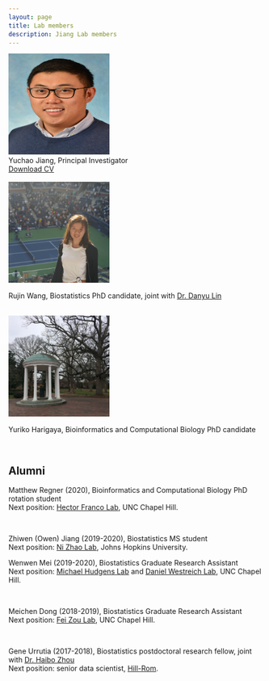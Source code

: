 ```yaml
---
layout: page
title: Lab members
description: Jiang Lab members
---
```


<div class="container">
    <div class="row-fluid">
        <div class="span2">
        <a href="../assets/pics/Yuchao.jpg">
            <img src="../assets/pics/Yuchao.jpg" height="200" width="200" title="Yuchao Jiang" alt="Yuchao Jiang"/>
        </a>
        </div>
    </div>
</div>

<div class="cv">
	Yuchao Jiang, Principal Investigator <br/>
	<a href="https://www.dropbox.com/s/2gs7w0i8kow5glf/CV_Yuchao_Jiang.pdf?dl=0" title="Download CV as PDF">Download CV</a> <br/>
</div>

<br/>

<div class="container">
    <div class="row-fluid">
        <div class="span2">
        <a href="../assets/pics/Rujin.jpg">
            <img src="../assets/pics/Rujin.jpg" height="200" width="200" title="Rujin Wang" alt="Rujin Wang"/>
        </a>
        </div>
    </div>
</div>

Rujin Wang, Biostatistics PhD candidate, joint with [Dr. Danyu Lin](http://sph.unc.edu/adv_profile/danyu-lin-phd/)

<br/>

<div class="container">
    <div class="row-fluid">
        <div class="span2">
        <a href="../assets/pics/Yuriko.jpg">
            <img src="../assets/pics/Yuriko.jpg" height="200" width="200" title="Yuriko Harigaya" alt="Yuriko Harigaya"/>
        </a>
        </div>
    </div>
</div>

Yuriko Harigaya, Bioinformatics and Computational Biology PhD candidate

<br/>



## Alumni

Matthew Regner (2020), Bioinformatics and Computational Biology PhD rotation student <br/>
Next position: [Hector Franco Lab](https://www.thefrancolab.org/), UNC Chapel Hill.

<br/>

Zhiwen (Owen) Jiang (2019-2020), Biostatistics MS student <br/>
Next position: [Ni Zhao Lab](http://www.biostat.jhsph.edu/~nzhao/), Johns Hopkins University.

Wenwen Mei (2019-2020), Biostatistics Graduate Research Assistant <br/>
Next position: [Michael Hudgens Lab](http://www.bios.unc.edu/~mhudgens/) and [Daniel Westreich Lab](https://sph.unc.edu/adv_profile/daniel-westreich/), UNC Chapel Hill.

<br/>

Meichen Dong (2018-2019), Biostatistics Graduate Research Assistant <br/>
Next position: [Fei Zou Lab](https://sph.unc.edu/adv_profile/fei-zou-phd/), UNC Chapel Hill.

<br/>

Gene Urrutia (2017-2018), Biostatistics postdoctoral research fellow, joint with [Dr. Haibo Zhou](http://sph.unc.edu/adv_profile/haibo-zhou-phd/) <br/>
Next position: senior data scientist, [Hill-Rom](https://www.hill-rom.com/usa/).

<br/>
